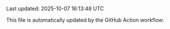 Last updated: 2025-10-07 16:13:48 UTC

This file is automatically updated by the GitHub Action workflow.
